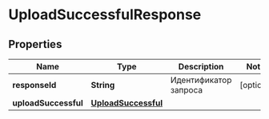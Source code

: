 

# UploadSuccessfulResponse


## Properties

| Name | Type | Description | Notes |
|------------ | ------------- | ------------- | -------------|
|**responseId** | **String** | Идентификатор запроса |  [optional] |
|**uploadSuccessful** | [**UploadSuccessful**](UploadSuccessful.md) |  |  |



